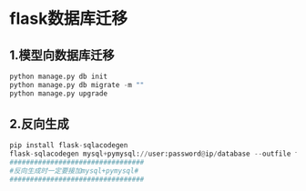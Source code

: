# flask数据库迁移

## 1.模型向数据库迁移

```python
python manage.py db init
python manage.py db migrate -m ""
python manage.py upgrade
```

## 2.反向生成

```python
pip install flask-sqlacodegen
flask-sqlacodegen mysql+pymysql://user:password@ip/database --outfile filename --flask
#################################
#反向生成时一定要接加mysql+pymysql#
#################################

```

